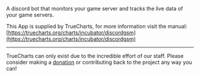 A discord bot that monitors your game server and tracks the live data of your game servers.

This App is supplied by TrueCharts, for more information visit the manual: [https://truecharts.org/charts/incubator/discordgsm](https://truecharts.org/charts/incubator/discordgsm)

---

TrueCharts can only exist due to the incredible effort of our staff.
Please consider making a [donation](https://truecharts.org/about/sponsor) or contributing back to the project any way you can!
